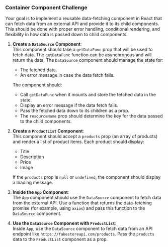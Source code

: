 ### **Container Component Challenge**

Your goal is to implement a reusable data-fetching component in React that can fetch data from an external API and provide it to its child components. This should be done with proper error handling, conditional rendering, and flexibility in how data is passed down to child components.

1. **Create a `DataSource` Component**:  
   This component should take a `getDataFunc` prop that will be used to fetch data. The `getDataFunc` function can be asynchronous and will return the data. The `DataSource` component should manage the state for:

   - The fetched data.
   - An error message in case the data fetch fails.

   The component should:

   - Call `getDataFunc` when it mounts and store the fetched data in the state.
   - Display an error message if the data fetch fails.
   - Pass the fetched data down to its children as a prop.
   - The `resourceName` prop should determine the key for the data passed to the child components.

2. **Create a `ProductList` Component**:  
   This component should accept a `products` prop (an array of products) and render a list of product items. Each product should display:

   - Title
   - Description
   - Price
   - Image

   If the `products` prop is `null` or `undefined`, the component should display a loading message.

3. **Inside the `App` Component**:  
   The `App` component should use the `DataSource` component to fetch data from the external API. Use a function that returns the data-fetching promise (for example, using `axios`) and pass this function to the `DataSource` component.

4. **Use the `DataSource` Component with `ProductList`**:  
   Inside `App`, use the `DataSource` component to fetch data from an API endpoint like `https://fakestoreapi.com/products`. Pass the `products` data to the `ProductList` component as a prop.
